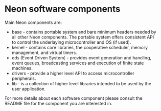 
Neon software components
========================

Main Neon components are:
* base - contains portable system and bare minimum headers needed by all other
    Neon components. The portable system offers consistent API to control the
    underlaying microcontroller and OS (if used).
* kernel - contains core libraries, the cooperative scheduler, memory management, 
    and virtual timers. 
* eds (Event Driven System) - provides event generation and handling, event 
    queues, broadcasting services and execution of finite state machines.
* drivers - provide a higher level API to access microcontroller peripherals.
* lib - is a collection of higher level libraries intended to be used by the
    user application.
    
For more details about each software component please consult the README file 
for the component you are interested in.


